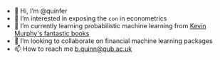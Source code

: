 - 👋 Hi, I’m @quinfer
- 👀 I’m interested in exposing the `con` in econometrics
- 🌱 I’m currently learning probabilistic machine learning from [Kevin Murphy's fantastic books](https://probml.github.io/pml-book/book1.html)
- 💞️ I’m looking to collaborate on financial machine learning packages
- 📫 How to reach me  b.quinn@qub.ac.uk

<!---
quinfer/quinfer is a ✨ special ✨ repository because its `README.md` (this file) appears on your GitHub profile.
You can click the Preview link to take a look at your changes.
--->
